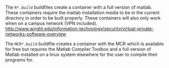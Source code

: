 The ```R*.build``` buildfiles create a container with a full version of matlab.  These containers require the matlab installation media to be in the current directory in order to be built properly.  These containers will also only work when on a campus network (VPN included).  http://www.wright.edu/information-technology/security/virtual-private-networks-software-overview

The ```MCR*.build``` buildfile creates a container with the MCR which is available for free but requires the Matlab Compiler Toolbox and a full version of Matlab installed on a linux system elsewhere for the user to compile their programs for.
